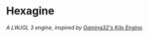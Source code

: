 # Hexagine
*A LWJGL 3 engine, inspired by [Gaming32's Kilo Engine](https://github.com/Gaming32/kilo-engine).*
